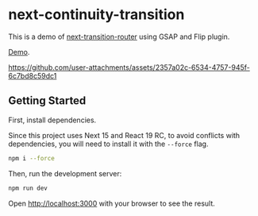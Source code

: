 # next-continuity-transition

This is a demo of [next-transition-router](https://github.com/ismamz/next-transition-router) using GSAP and Flip plugin.

[Demo](https://next-continuity-transition.vercel.app/).

https://github.com/user-attachments/assets/2357a02c-6534-4757-945f-6c7bd8c59dc1

## Getting Started

First, install dependencies.

Since this project uses Next 15 and React 19 RC, to avoid conflicts with dependencies, you will need to install it with the `--force` flag.

```bash
npm i --force
```

Then, run the development server:

```bash
npm run dev
```

Open [http://localhost:3000](http://localhost:3000) with your browser to see the result.
